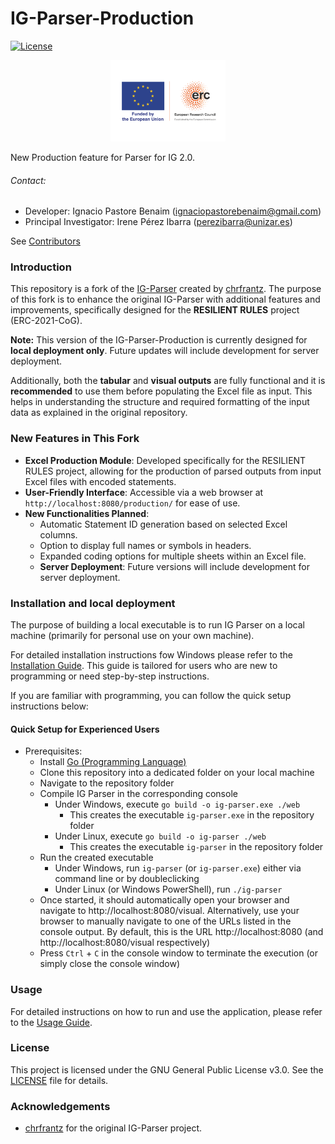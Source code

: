 # IG-Parser-Production

[![License](https://img.shields.io/badge/license-GPLv3-blue.svg)](LICENSE)

<div align="center">
  <!-- <img src="assets/00logo-ERC.png" alt="RESILIENT RULES Logo" height="100"> -->
  <img src="assets/00logo-ERC.png" alt="ERC and EU Funding Logo" height="130">
</div>


New Production feature for Parser for IG 2.0.

###### Contact: 
- Developer: Ignacio Pastore Benaim (ignaciopastorebenaim@gmail.com)
- Principal Investigator: Irene Pérez Ibarra (perezibarra@unizar.es)

See [Contributors](contributors.md) 

### Introduction

This repository is a fork of the [IG-Parser](https://github.com/chrfrantz/IG-Parser) created by [chrfrantz](https://github.com/chrfrantz). The purpose of this fork is to enhance the original IG-Parser with additional features and improvements, specifically designed for the **RESILIENT RULES** project (ERC-2021-CoG).

**Note:** This version of the IG-Parser-Production is currently designed for **local deployment only**. Future updates will include development for server deployment.

Additionally, both the **tabular** and **visual outputs** are fully functional and it is **recommended** to use them before populating the Excel file as input. This helps in understanding the structure and required formatting of the input data as explained in the original repository.

### New Features in This Fork

- **Excel Production Module**: Developed specifically for the RESILIENT RULES project, allowing for the production of parsed outputs from input Excel files with encoded statements.
- **User-Friendly Interface**: Accessible via a web browser at `http://localhost:8080/production/` for ease of use.
- **New Functionalities Planned**:
  - Automatic Statement ID generation based on selected Excel columns.
  - Option to display full names or symbols in headers.
  - Expanded coding options for multiple sheets within an Excel file.
  - **Server Deployment**: Future versions will include development for server deployment.


### Installation and local deployment

The purpose of building a local executable is to run IG Parser on a local machine (primarily for personal use on your own machine).

For detailed installation instructions fow Windows please refer to the [Installation Guide](INSTALLATION.md). This guide is tailored for users who are new to programming or need step-by-step instructions.

If you are familiar with programming, you can follow the quick setup instructions below:

#### Quick Setup for Experienced Users

* Prerequisites:
  * Install [Go (Programming Language)](https://go.dev/dl/)
  * Clone this repository into a dedicated folder on your local machine
  * Navigate to the repository folder
  * Compile IG Parser in the corresponding console
    * Under Windows, execute `go build -o ig-parser.exe ./web`
      * This creates the executable `ig-parser.exe` in the repository folder
    * Under Linux, execute `go build -o ig-parser ./web`
      * This creates the executable `ig-parser` in the repository folder
  * Run the created executable
    * Under Windows, run `ig-parser` (or `ig-parser.exe`) either via command line or by doubleclicking
    * Under Linux (or Windows PowerShell), run `./ig-parser`
  * Once started, it should automatically open your browser and navigate to http://localhost:8080/visual. Alternatively, use your browser to manually navigate to one of the URLs listed in the console output. By default, this is the URL http://localhost:8080 (and http://localhost:8080/visual respectively)
  * Press `Ctrl` + `C` in the console window to terminate the execution (or simply close the console window)

### Usage

For detailed instructions on how to run and use the application, please refer to the [Usage Guide](USAGE.md).


### License

This project is licensed under the GNU General Public License v3.0. See the [LICENSE](LICENSE.txt) file for details.

### Acknowledgements

- [chrfrantz](https://github.com/chrfrantz) for the original IG-Parser project.




